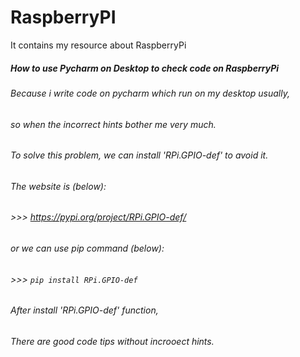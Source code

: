 # RaspberryPI
It contains my resource about RaspberryPi
##### How to use Pycharm on Desktop to check code on RaspberryPi
###### Because i write code on pycharm which run on my desktop usually,
###### so when the incorrect hints bother me very much.
###### To solve this problem, we can install 'RPi.GPIO-def' to avoid it.
###### The website is (below):
###### >>> https://pypi.org/project/RPi.GPIO-def/
###### or we can use pip command (below):
###### >>> `pip install RPi.GPIO-def`
###### After install 'RPi.GPIO-def' function,
###### There are good code tips without incrooect hints.
